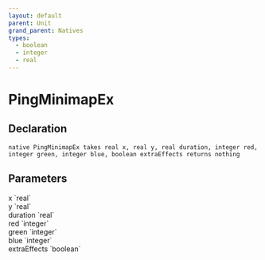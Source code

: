 ```yaml
---
layout: default
parent: Unit
grand_parent: Natives
types:
  - boolean
  - integer
  - real
---
```


# PingMinimapEx

## Declaration

```
native PingMinimapEx takes real x, real y, real duration, integer red, integer green, integer blue, boolean extraEffects returns nothing
```

## Parameters
<dl>
  <dt>x `real`</dt>
  <dd></dd>

  <dt>y `real`</dt>
  <dd></dd>

  <dt>duration `real`</dt>
  <dd></dd>

  <dt>red `integer`</dt>
  <dd></dd>

  <dt>green `integer`</dt>
  <dd></dd>

  <dt>blue `integer`</dt>
  <dd></dd>

  <dt>extraEffects `boolean`</dt>
  <dd></dd>
</dl>